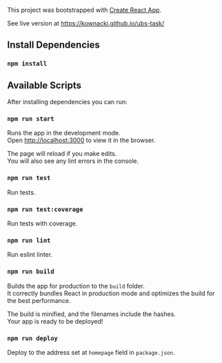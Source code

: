 This project was bootstrapped with [Create React App](https://github.com/facebook/create-react-app).

See live version at https://kownacki.github.io/ubs-task/

## Install Dependencies

### `npm install`

## Available Scripts

After installing dependencies you can run:

### `npm run start`

Runs the app in the development mode.<br />
Open [http://localhost:3000](http://localhost:3000) to view it in the browser.

The page will reload if you make edits.<br />
You will also see any lint errors in the console.

### `npm run test`

Run tests.

### `npm run test:coverage`

Run tests with coverage.

### `npm run lint`

Run eslint linter.

### `npm run build`

Builds the app for production to the `build` folder.<br />
It correctly bundles React in production mode and optimizes the build for the best performance.

The build is minified, and the filenames include the hashes.<br />
Your app is ready to be deployed!

### `npm run deploy`

Deploy to the address set at `homepage` field in `package.json`.
